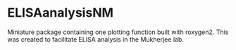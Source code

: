 # ELISAanalysisNM
Miniature package containing one plotting function built with roxygen2. This was created to facilitate ELISA analysis in the Mukherjee lab.
